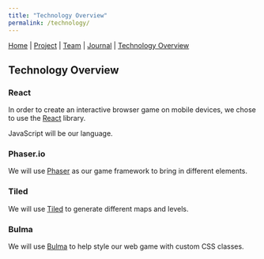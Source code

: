 ```yaml
---
title: "Technology Overview"
permalink: /technology/
---
```


[Home](/ChildSafetyGame/) | [Project](/ChildSafetyGame/project) | [Team](/ChildSafetyGame/team) | [Journal](/ChildSafetyGame/journal) | [Technology Overview](/ChildSafetyGame/technology) 

## Technology Overview

### React

In order to create an interactive browser game on mobile devices, we chose to use the [React](https://reactjs.org/) library.

JavaScript will be our language.

### Phaser.io

We will use [Phaser](http://phaser.io/) as our game framework to bring in different elements.

### Tiled

We will use [Tiled](https://www.mapeditor.org/) to generate different maps and levels.

### Bulma

We will use [Bulma](https://bulma.io/) to help style our web game with custom CSS classes.
